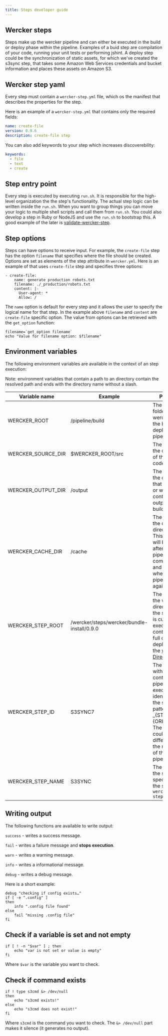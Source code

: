 ```yaml
---
title: Steps developer guide
---
```


## Wercker steps

Steps make up the wercker pipeline and can either be executed in the build or
deploy phase within the pipeline. Examples of a buid step are compilation of
your code, running your unit tests or performing jshint. A deploy step could be
the synchronization of static assets, for which we've created the s3sync step,
that takes some Amazon Web Services credentials and bucket information and
places these assets on Amazon S3.

## Wercker step yaml

Every step must contain a `wercker-step.yml` file, which os the manifest that
describes the properties for the step.

Here is an example of a `wercker-step.yml` that contains only the required fields:

``` yaml
name: create-file
version: 0.9.6
description: create-file step
```

You can also add keywords to your step which increases discoverebility:

``` yaml
keywords:
  - file
  - text
  - create
```

## Step entry point

Every step is executed by executing `run.sh`. It is responsible for the high-level
organization the the step's functionality. The actual step logic can be written
inside the `run.sh`. When you want to group things you can move your logic
to multiple shell scripts and call them from `run.sh`. You could also develop
a step in Ruby or NodeJS and use the `run.sh` to bootstrap this. A good example
of the later is [validate-wercker-step](https://github.com/wercker/step-validate-wercker-step).

## Step options

Steps can have options to receive input. For example, the `create-file` step
has the option `filename` that specifies where the file should be created.
Options are set as elements of the step attribute in `wercker.yml`. Here is an
example of that uses `create-file` step and specifies three options:

    - create-file:
        name: generate production robots.txt
        filename: ./_production/robots.txt
        content: |-
          User-agent: *
          Allow: /

The `name` option is default for every step and it allows the user to specify the
logical name for that step. In the example above `filename` and `content` are
`create-file` specific option. The value from options can be retrieved with the
`get_option` function:

    filename=`get_option filename`
    echo "Value for filename option: $filename"

## Environment variables

The following environment variables are available in the context of an step execution:

Note: environment variables that contain a path to an directory contain the resolved path and ends with the directory name without a slash.

| Variable name      | Example                    | Purpose                                                                                                                                |
| ---------------    | ---------                  | ---------                                                                                                                              |
| WERCKER_ROOT       | /pipeline/build                     | The root folder where wercker runs the build or deployment pipeline.                                                                   |
| WERCKER_SOURCE_DIR | $WERCKER_ROOT/src          | The path to the directory of the source code.                                                                                          |
| WERCKER_OUTPUT_DIR | /output                    | The path to the directory that contains, or will contain, the output of the build pipeline.                                            |
| WERCKER_CACHE_DIR  | /cache                     | The path to the cache directory. This directory will be stored after the pipeline completes and restored when the pipeline runs again. |
| WERCKER_STEP_ROOT  | /wercker/steps/wercker/bundle-install/0.9.0 | The path to the working directory of the step that is currently executed. It contains the full content as deployed to the [wercker Directory](http://TODO).                                                               |
| WERCKER_STEP_ID    | S3SYNC7                    | The unique - within the context of the pipeline execution - idenfier for the step. The pattern is _{STEPNAME}{ORDINAL}. The value could be different on the next run of the pipeline.                                                                                                                                     |
| WERCKER_STEP_NAME  | S3SYNC                     | The name of the step as specified by the step in `wercker-step.yml` |


## Writing output

The following functions are available to write output:

`success` - writes a success message.

`fail` - writes a failure message and **stops execution**.

`warn` - writes a warning message.

`info` - writes a informational message.

`debug` - writes a debug message.

Here is a short example:

    debug "checking if config exists…"
    if [ -e ".config" ]
    then
        info ".config file found"
    else
        fail "missing .config file"
    fi

## Check if a variable is set and not empty

    if [ ! -n "$var" ] ; then
        echo "var is not set or value is empty"
    fi

Where `$var` is the variable you want to check.

## Check if command exists

    if ! type s3cmd &> /dev/null
    then
        echo "s3cmd exists!"
    else
        echo "s3cmd does not exist!"
    fi

Where `s3cmd` is the command you want to check. The `&> /dev/null` part makes it silence (it generates no output).
